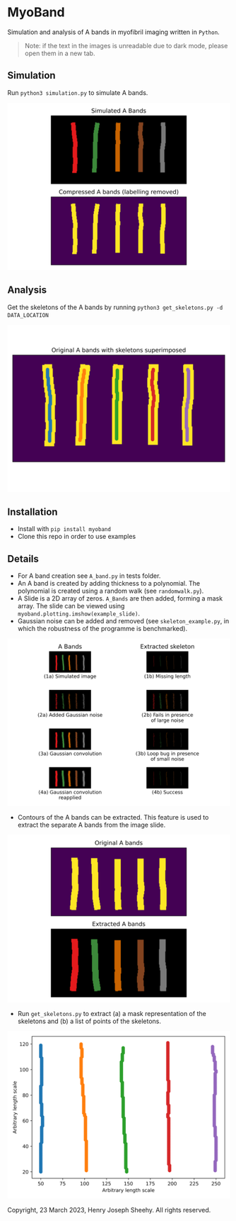 # MyoBand
Simulation and analysis of A bands in myofibril imaging 
written in `Python`.

> Note: if the text in the images is unreadable due to 
dark mode, please open them in a new tab.

## Simulation
Run `python3 simulation.py` to simulate A bands.

![alt text](examples/simulation.png)

## Analysis
Get the skeletons of the A bands by running `python3 get_skeletons.py -d DATA_LOCATION`

![alt text](examples/get_skeleton.png)

## Installation
- Install with `pip install myoband`
- Clone this repo in order to use examples

## Details
- For A band creation see `A_band.py` in tests folder.
- An A band is created by adding thickness to 
a polynomial. The polynomial is created 
using a random walk (see `randomwalk.py`).
- A Slide is a 2D array of zeros. `A_Bands` are then 
added, forming a mask array. 
The slide can be viewed using `myoband.plotting.imshow(example_slide)`.
- Gaussian noise can be added and removed (see `skeleton_example.py`, in which the robustness of the programme is benchmarked).

![alt text](examples/skeleton_example.png)

- Contours of the A bands can be extracted. This feature is used to extract the separate A bands from the image slide.

![alt text](examples/extract_labels.png)

- Run `get_skeletons.py` to extract (a) a mask representation of the skeletons and (b) a list of points of the skeletons.

![alt text](examples/skeleton_example_pts.png)

Copyright, 23 March 2023, Henry Joseph Sheehy. All rights reserved.
